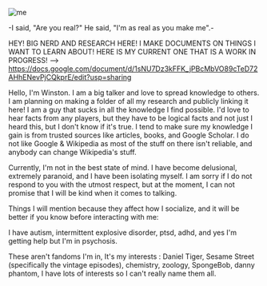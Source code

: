 
![me](https://i.pinimg.com/736x/a6/60/1e/a6601e986386d6044497e4a96e141f1c.jpg)

-I said, "Are you real?" He said, "I'm as real as you make me".-

HEY! BIG NERD AND RESEARCH HERE! I MAKE DOCUMENTS ON THINGS I WANT TO LEARN ABOUT! HERE IS MY CURRENT ONE THAT IS A WORK IN PROGRESS! --> https://docs.google.com/document/d/1sNU7Dz3kFFK_jPBcMbVO89cTeD72AHhENevPjCQkprE/edit?usp=sharing

Hello, I'm Winston. I am a big talker and love to spread knowledge to others. I am planning on making a folder of all my research and publicly linking it here! I am a guy that sucks in all the knowledge I find possible. I'd love to hear facts from any players, but they have to be logical facts and not just I heard this, but I don't know if it's true. I tend to make sure my knowledge I gain is from trusted sources like articles, books, and Google Scholar. I do not like Google & Wikipedia as most of the stuff on there isn't reliable, and anybody can change Wikipedia's stuff. 

Currently, I'm not in the best state of mind. I have become delusional, extremely paranoid, and I have been isolating myself. I am sorry if I do not respond to you with the utmost respect, but at the moment, I can not promise that I will be kind when it comes to talking. 

Things I will mention because they affect how I socialize, and it will be better if you know before interacting with me:

I have autism, intermittent explosive disorder, ptsd, adhd, and yes I'm getting help but I'm in psychosis.


These aren't fandoms I'm in, It's my interests : Daniel Tiger, Sesame Street (specifically the vintage episodes), chemistry, zoology, SpongeBob, danny phantom, I have lots of interests so I can't really name them all.


